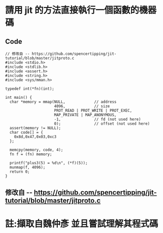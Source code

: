 # 請用 jit 的方法直接執行一個函數的機器碼

## Code
```
// 修改自 -- https://github.com/spencertipping/jit-tutorial/blob/master/jitproto.c
#include <stdio.h>
#include <stdlib.h>
#include <assert.h>
#include <string.h>
#include <sys/mman.h>

typedef int(*fn)(int);

int main() {
  char *memory = mmap(NULL,             // address
                      4096,             // size
                      PROT_READ | PROT_WRITE | PROT_EXEC,
                      MAP_PRIVATE | MAP_ANONYMOUS,
                      -1,               // fd (not used here)
                      0);               // offset (not used here)
  assert(memory != NULL);
  char code[] = {
    0x8d,0x47,0x03,0xc3
  };

  memcpy(memory, code, 4);
  fn f = (fn) memory;

  printf("plus3(5) = %d\n", (*f)(5));
  munmap(f, 4096);
  return 0;
}
```
## 修改自 -- https://github.com/spencertipping/jit-tutorial/blob/master/jitproto.c
# 註:擷取自魏仲彥 並且嘗試理解其程式碼
